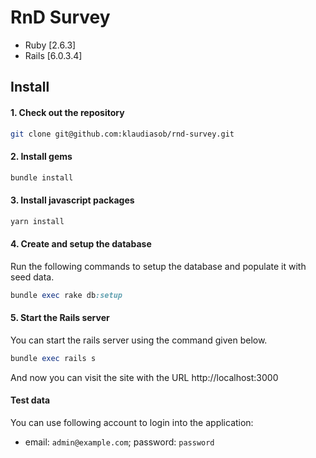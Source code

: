 # RnD Survey

- Ruby [2.6.3]
- Rails [6.0.3.4]

## Install
#### 1. Check out the repository

```bash
git clone git@github.com:klaudiasob/rnd-survey.git
```

#### 2. Install gems

```ruby
bundle install
```

#### 3. Install javascript packages

```ruby
yarn install
```

#### 4. Create and setup the database

Run the following commands to setup the database and populate it with seed data.

```ruby
bundle exec rake db:setup
```

#### 5. Start the Rails server

You can start the rails server using the command given below.

```ruby
bundle exec rails s
```

And now you can visit the site with the URL http://localhost:3000

#### Test data
You can use following account to login into the application:
- email: `admin@example.com`; password: `password`